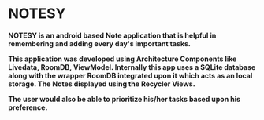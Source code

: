 # NOTESY

**NOTESY is an android based Note application that is helpful in remembering and adding every day's important tasks.**

**This application was developed using Architecture Components like Livedata, RoomDB, ViewModel. Internally this app uses a SQLite database 
along with the wrapper RoomDB integrated upon it which acts as an local storage. The Notes displayed using the Recycler Views.**

**The user would also be able to prioritize his/her tasks based upon his preference.**
